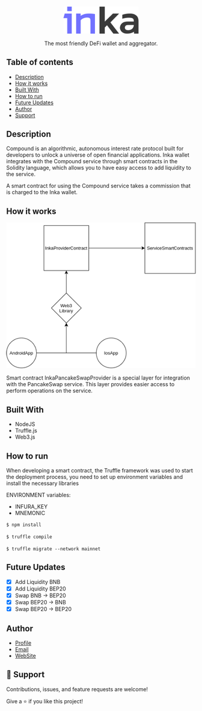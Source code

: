 <p align="center">
  <a href="http://inka.finance/" target="blank"><img src="./2.svg" width="200" alt="Inka Logo" /></a>
</p>
<p align="center">The most friendly DeFi wallet and aggregator.</p>

## Table of contents

- [Description](#description)
- [How it works](#how-it-works)
- [Built With](#built-with)
- [How to run](#how-to-run)
- [Future Updates](#future-updates)
- [Author](#author)
- [Support](#support)


## Description

Compound is an algorithmic, autonomous interest rate protocol built for developers to unlock a universe of open financial applications. Inka wallet integrates with the Compound service through smart contracts in the Solidity language, which allows you to have easy access to add liquidity to the service.

<p>A smart contract for using the Compound service takes a commission that is charged to the Inka wallet.</p>

## How it works

<p align="center">
<img src="./inka_dig.png" alt="Inka Diagrams" />
</p>

<p>Smart contract InkaPancakeSwapProvider is a special layer for integration with the PancakeSwap service. This layer provides easier access to perform operations on the service.</p>

## Built With

- NodeJS
- Truffle.js
- Web3.js

## How to run

When developing a smart contract, the Truffle framework was used to start the deployment process, you need to set up environment variables and install the necessary libraries

<p>ENVIRONMENT variables:</p>

* INFURA_KEY
* MNEMONIC

```
$ npm install

$ truffle compile

$ truffle migrate --network mainnet
```

## Future Updates

- [x] Add Liquidity BNB
- [x] Add Liquidity BEP20
- [x] Swap BNB -> BEP20
- [x] Swap BEP20 -> BNB
- [x] Swap BEP20 -> BEP20

## Author

- [Profile](https://github.com/Inka-Finance "Inka Finance Development Team")
- [Email](mailto:a.zhaxybayev@inka.finance?subject=Hi "Hi!")
- [WebSite](https://inka.finance/ "Welcome")

## 🤝 Support

Contributions, issues, and feature requests are welcome!

Give a ⭐️ if you like this project!

